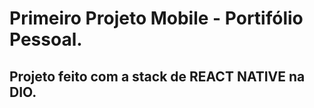 # Primeiro Projeto Mobile - Portifólio Pessoal.
## Projeto feito com a stack de REACT NATIVE na DIO.

